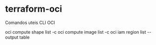 # terraform-oci

Comandos uteis CLI OCI 

oci compute shape list -c <compartment ocid>
oci compute image list -c <compartment ocid>
oci iam region list --output table

